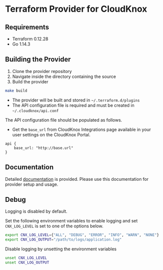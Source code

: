 # Terraform Provider for CloudKnox

## Requirements
* Terraform 0.12.28
* Go 1.14.3

## Building the Provider

1. Clone the provider repository
2. Navigate inside the directory containing the source
3. Build the provider

```bash
make build
```

* The provider will be built and stored in `~/.terraform.d/plugins`
* The API configuration file is required and must be created in `~/.cloudknox/api.conf`

The API configuration file should be populated as follows.

* Get the `base_url` from CloudKnox Integrations page available in your user settings on the CloudKnox Portal. 

```HOCON
api {
    base_url: "http://base.url"
}
```

## Documentation

Detailed [documentation](./documentation/provider/terraform-provider-cloudknox.md) is provided. Please use this documentation for provider setup and usage.

## Debug

Logging is disabled by default. 

Set the following environment variables to enable logging and set `CNX_LOG_LEVEL` is set to one of the options below. 

```bash
export CNX_LOG_LEVEL={"ALL", "DEBUG", "ERROR", "INFO", "WARN", "NONE"}
export CNX_LOG_OUTPUT="/path/to/logs/application.log"
```

Disable logging by unsetting the environment variables

```bash
unset CNX_LOG_LEVEL
unset CNX_LOG_OUTPUT
```




